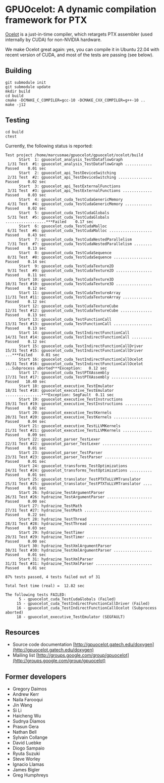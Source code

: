 # GPUOcelot: A dynamic compilation framework for PTX

[Ocelot](http://gpuocelot.gatech.edu/) is a just-in-time compiler, which retargets PTX assembler (used internally by CUDA) for non-NVIDIA hardware.

We make Ocelot great again: yes, you can compile it in Ubuntu 22.04 with recent version of CUDA, and most of the tests are passing (see below).

## Building

```
git submodule init
git submodule update
mkdir build
cd build
cmake -DCMAKE_C_COMPILER=gcc-10 -DCMAKE_CXX_COMPILER=g++-10 ..
make -j12
```

## Testing

```
cd build
ctest
```

Currently, the following status is reported:

```
Test project /home/marcusmae/gpuocelot/gpuocelot/ocelot/build
      Start  1: gpuocelot_analysis_TestDataflowGraph
 1/31 Test  #1: gpuocelot_analysis_TestDataflowGraph ............   Passed    0.01 sec
      Start  2: gpuocelot_api_TestDeviceSwitching
 2/31 Test  #2: gpuocelot_api_TestDeviceSwitching ...............   Passed    0.02 sec
      Start  3: gpuocelot_api_TestExternalFunctions
 3/31 Test  #3: gpuocelot_api_TestExternalFunctions .............   Passed    0.03 sec
      Start  4: gpuocelot_cuda_TestCudaGenericMemory
 4/31 Test  #4: gpuocelot_cuda_TestCudaGenericMemory ............   Passed    0.02 sec
      Start  5: gpuocelot_cuda_TestCudaGlobals
 5/31 Test  #5: gpuocelot_cuda_TestCudaGlobals ..................***Failed    0.17 sec
      Start  6: gpuocelot_cuda_TestCudaMalloc
 6/31 Test  #6: gpuocelot_cuda_TestCudaMalloc ...................   Passed    0.43 sec
      Start  7: gpuocelot_cuda_TestCudaNestedParallelism
 7/31 Test  #7: gpuocelot_cuda_TestCudaNestedParallelism ........   Passed    0.13 sec
      Start  8: gpuocelot_cuda_TestCudaSequence
 8/31 Test  #8: gpuocelot_cuda_TestCudaSequence .................   Passed    0.14 sec
      Start  9: gpuocelot_cuda_TestCudaTexture2D
 9/31 Test  #9: gpuocelot_cuda_TestCudaTexture2D ................   Passed    0.11 sec
      Start 10: gpuocelot_cuda_TestCudaTexture3D
10/31 Test #10: gpuocelot_cuda_TestCudaTexture3D ................   Passed    0.12 sec
      Start 11: gpuocelot_cuda_TestCudaTextureArray
11/31 Test #11: gpuocelot_cuda_TestCudaTextureArray .............   Passed    0.12 sec
      Start 12: gpuocelot_cuda_TestCudaTextureCube
12/31 Test #12: gpuocelot_cuda_TestCudaTextureCube ..............   Passed    0.13 sec
      Start 13: gpuocelot_cuda_TestFunctionCall
13/31 Test #13: gpuocelot_cuda_TestFunctionCall .................   Passed    0.13 sec
      Start 14: gpuocelot_cuda_TestIndirectFunctionCall
14/31 Test #14: gpuocelot_cuda_TestIndirectFunctionCall .........   Passed    0.12 sec
      Start 15: gpuocelot_cuda_TestIndirectFunctionCallDriver
15/31 Test #15: gpuocelot_cuda_TestIndirectFunctionCallDriver ...***Failed    0.01 sec
      Start 16: gpuocelot_cuda_TestIndirectFunctionCallOcelot
16/31 Test #16: gpuocelot_cuda_TestIndirectFunctionCallOcelot ...Subprocess aborted***Exception:   0.12 sec
      Start 17: gpuocelot_cuda_TestPTXAssembly
17/31 Test #17: gpuocelot_cuda_TestPTXAssembly ..................   Passed   10.40 sec
      Start 18: gpuocelot_executive_TestEmulator
18/31 Test #18: gpuocelot_executive_TestEmulator ................***Exception: SegFault  0.11 sec
      Start 19: gpuocelot_executive_TestInstructions
19/31 Test #19: gpuocelot_executive_TestInstructions ............   Passed    0.02 sec
      Start 20: gpuocelot_executive_TestKernels
20/31 Test #20: gpuocelot_executive_TestKernels .................   Passed    0.04 sec
      Start 21: gpuocelot_executive_TestLLVMKernels
21/31 Test #21: gpuocelot_executive_TestLLVMKernels .............   Passed    0.09 sec
      Start 22: gpuocelot_parser_TestLexer
22/31 Test #22: gpuocelot_parser_TestLexer ......................   Passed    0.01 sec
      Start 23: gpuocelot_parser_TestParser
23/31 Test #23: gpuocelot_parser_TestParser .....................   Passed    0.01 sec
      Start 24: gpuocelot_transforms_TestOptimizations
24/31 Test #24: gpuocelot_transforms_TestOptimizations ..........   Passed    0.01 sec
      Start 25: gpuocelot_translator_TestPTXToLLVMTranslator
25/31 Test #25: gpuocelot_translator_TestPTXToLLVMTranslator ....   Passed    0.01 sec
      Start 26: hydrazine_TestArgumentParser
26/31 Test #26: hydrazine_TestArgumentParser ....................   Passed    0.00 sec
      Start 27: hydrazine_TestMath
27/31 Test #27: hydrazine_TestMath ..............................   Passed    0.22 sec
      Start 28: hydrazine_TestThread
28/31 Test #28: hydrazine_TestThread ............................   Passed    0.03 sec
      Start 29: hydrazine_TestTimer
29/31 Test #29: hydrazine_TestTimer .............................   Passed    0.00 sec
      Start 30: hydrazine_TestXmlArgumentParser
30/31 Test #30: hydrazine_TestXmlArgumentParser .................   Passed    0.01 sec
      Start 31: hydrazine_TestXmlParser
31/31 Test #31: hydrazine_TestXmlParser .........................   Passed    0.01 sec

87% tests passed, 4 tests failed out of 31

Total Test time (real) =  12.82 sec

The following tests FAILED:
	  5 - gpuocelot_cuda_TestCudaGlobals (Failed)
	 15 - gpuocelot_cuda_TestIndirectFunctionCallDriver (Failed)
	 16 - gpuocelot_cuda_TestIndirectFunctionCallOcelot (Subprocess aborted)
	 18 - gpuocelot_executive_TestEmulator (SEGFAULT)
```

## Resources

* Source code documentation
[http://gpuocelot.gatech.edu/doxygen](http://gpuocelot.gatech.edu/doxygen)
* Mailing list
[http://groups.google.com/group/gpuocelot](http://groups.google.com/group/gpuocelot)

## Former developers

* Gregory Daimos
* Andrew Kerr
* Naila Farooqui
* Jin Wang
* Si Li
* Haicheng Wu
* Sudnya Diamos
* Prasun Gera 
* Nathan Bell
* Sylvain Collange
* David Luebke
* Diogo Sampaio
* Ryuta Suzuki
* Steve Worley
* Ignacio Llamas
* James Bigler
* Greg Humphreys

